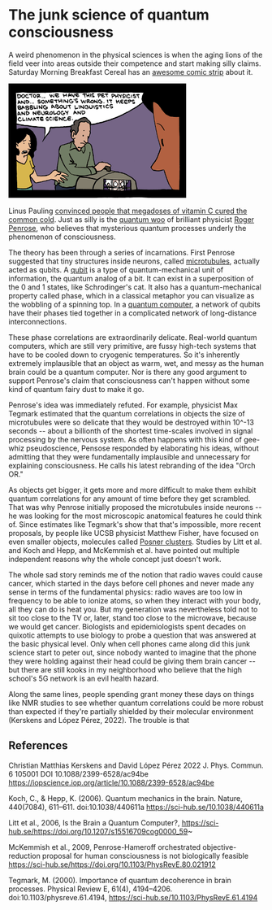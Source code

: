The junk science of quantum consciousness
=========================================

A weird phenomenon in the physical sciences is when the aging lions of the field
veer into areas outside their competence and start making silly claims.
Saturday Morning Breakfast Cereal has an [awesome comic strip](https://www.smbc-comics.com/index.php?db=comics&id=2556)
about it.

![First panel of a comic. "Doctor...we have this pet physicist and ... something's wrong. It keeps babbling about linguistics and neurology and climate science."](comic.png)

Linus Pauling [convinced people that megadoses of vitamin C cured the
common cold](https://www.vox.com/2015/1/15/7547741/vitamin-c-myth-pauling).
Just as silly is the [quantum woo](https://en.wikipedia.org/wiki/Quantum_mysticism)
of brilliant physicist [Roger Penrose](https://en.wikipedia.org/wiki/Roger_Penrose),
who believes that mysterious quantum processes underly the phenomenon of consciousness.

The theory has been through a series of incarnations. First Penrose suggested that
tiny structures inside neurons, called [microtubules](https://en.wikipedia.org/wiki/Microtubule),
actually acted as qubits. A [qubit](https://en.wikipedia.org/wiki/Qubit) is a type of
quantum-mechanical unit of information, the quantum analog of a bit. It can exist in a superposition of the
0 and 1 states, like Schrodinger's cat. It also has a quantum-mechanical property called phase, which in
a classical metaphor you can visualize as the wobbling of a spinning top. In a
[quantum computer](https://en.wikipedia.org/wiki/Quantum_computing), a network of
qubits have their phases tied together in a complicated network of long-distance interconnections.

These phase correlations are extraordinarily delicate.
Real-world quantum computers, which are still very primitive, are fussy high-tech systems that have to be
cooled down to cryogenic temperatures. So it's inherently extremely implausible that an object as
warm, wet, and messy as the human brain could be a quantum computer. Nor is there any good argument
to support Penrose's claim that consciousness can't happen without some kind of quantum fairy dust
to make it go.

Penrose's idea was immediately refuted. For example, physicist Max Tegmark estimated that the
quantum correlations in objects the size of microtubules were so delicate that they would be destroyed within 10^-13 seconds --
about a billionth of the shortest time-scales involved in signal processing by the nervous system.
As often happens with this kind of gee-whiz pseudoscience, Pensose responded by
elaborating his ideas, without admitting that they were fundamentally implausible and unnecessary
for explaining consciousness. He calls his latest rebranding of the idea "Orch OR."

As objects get bigger, it gets more and more difficult to make them exhibit quantum correlations for
any amount of time before they get scrambled. That was why Penrose initially proposed the microtubules
inside neurons -- he was looking for the most microscopic anatomical features he could think of.
Since estimates like Tegmark's show that that's impossible, more recent proposals, by people like
UCSB physicist Matthew Fisher, have focused on even smaller objects, molecules called
[Posner clusters](https://en.wikipedia.org/wiki/Amorphous_calcium_phosphate#Posner's_clusters).
Studies by Litt et al. and Koch and Hepp, and McKemmish et al. have pointed out multiple independent reasons
why the whole concept just doesn't work.

The whole sad story reminds me of the notion that radio waves could cause cancer, which started in the
days before cell phones and never made any sense in terms of the fundamental physics: radio waves
are too low in frequency to be able to ionize atoms, so when they interact with your body, all they
can do is heat you. But my generation was nevertheless told not to sit too close to the TV or, later,
stand too close to the microwave, because we would get cancer. Biologists and epidemiologists spent
decades on quixotic attempts to use biology to probe a question that was answered at the basic
physical level. Only when cell phones came along did this junk science start to peter out, since
nobody wanted to imagine that the phone they were holding against their head could be giving them
brain cancer -- but there are still kooks in my neighborhood who believe that the high school's
5G network is an evil health hazard.

Along the same lines, people spending grant money these days on things like NMR studies to see
whether quantum correlations could be more robust than expected if they're partially shielded
by their molecular environment (Kerskens and López Pérez, 2022). The trouble is that

References
----------

Christian Matthias Kerskens and David López Pérez 2022 J. Phys. Commun. 6 105001 DOI 10.1088/2399-6528/ac94be
https://iopscience.iop.org/article/10.1088/2399-6528/ac94be

Koch, C., & Hepp, K. (2006). Quantum mechanics in the brain. Nature, 440(7084), 611–611. doi:10.1038/440611a
https://sci-hub.se/10.1038/440611a

Litt et al., 2006, Is the Brain a Quantum Computer?, https://sci-hub.se/https://doi.org/10.1207/s15516709cog0000_59~

McKemmish et al., 2009, Penrose-Hameroff orchestrated objective-reduction proposal for human consciousness is not biologically feasible
https://sci-hub.se/https://doi.org/10.1103/PhysRevE.80.021912

Tegmark, M. (2000). Importance of quantum decoherence in brain processes. Physical Review E, 61(4), 4194–4206. doi:10.1103/physreve.61.4194, https://sci-hub.se/10.1103/PhysRevE.61.4194

